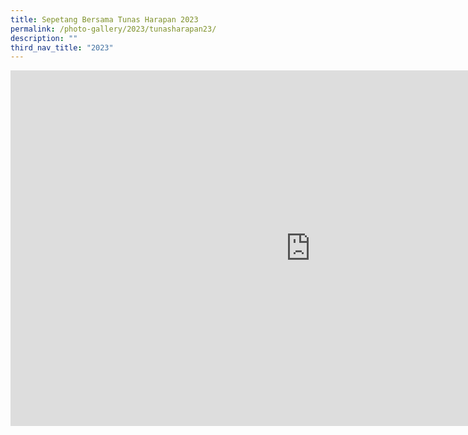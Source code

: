 ```yaml
---
title: Sepetang Bersama Tunas Harapan 2023
permalink: /photo-gallery/2023/tunasharapan23/
description: ""
third_nav_title: "2023"
---
```

<iframe allowfullscreen="true" height="569" width="960" frameborder="0" src="https://docs.google.com/presentation/d/e/2PACX-1vTIHyIaP5HCmTu7Q-3d11ituhXgDkW0tca432peSpbN2BtRCD8Z6l7ZiIMw7LCbzcCynHt4NY7mhLnY/embed?start=true&amp;loop=false&amp;delayms=3000"></iframe>